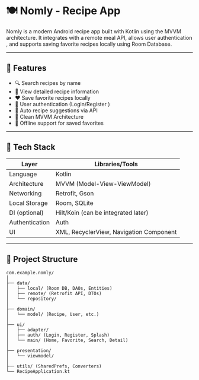 
# 🍽️ Nomly - Recipe App

Nomly is a modern Android recipe app built with Kotlin using the MVVM architecture. It integrates with a remote meal API, allows user authentication , and supports saving favorite recipes locally using Room Database.

---

## 🚀 Features

- 🔍 Search recipes by name
- 📝 View detailed recipe information
- ❤️ Save favorite recipes locally
- 👥 User authentication (Login/Register )
- 🔄 Auto recipe suggestions via API
- 🧠 Clean MVVM Architecture
- 💾 Offline support for saved favorites

---

## 🧱 Tech Stack

| Layer         | Libraries/Tools                            |
|---------------|---------------------------------------------|
| Language      | Kotlin                                      |
| Architecture  | MVVM (Model-View-ViewModel)                |
| Networking    | Retrofit, Gson                              |
| Local Storage | Room, SQLite                                |
| DI (optional) | Hilt/Koin (can be integrated later)         |
| Authentication|  Auth                                       |
| UI            | XML, RecyclerView, Navigation Component     |

---

## 📂 Project Structure

```
com.example.nomly/
│
├── data/
│   ├── local/ (Room DB, DAOs, Entities)
│   ├── remote/ (Retrofit API, DTOs)
│   └── repository/
│
├── domain/
│   └── model/ (Recipe, User, etc.)
│
├── ui/
│   ├── adapter/
│   ├── auth/ (Login, Register, Splash)
│   └── main/ (Home, Favorite, Search, Detail)
│
├── presentation/
│   └── viewmodel/
│
├── utils/ (SharedPrefs, Converters)
└── RecipeApplication.kt
```



